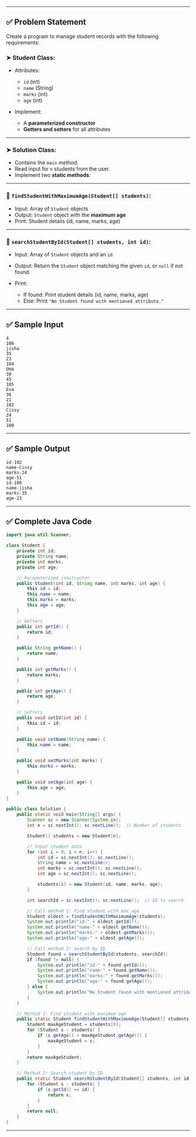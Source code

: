 
---

## ✅ **Problem Statement**

Create a program to manage student records with the following requirements:

### ➤ Student Class:

* Attributes:

  * `id` (int)
  * `name` (String)
  * `marks` (int)
  * `age` (int)
* Implement:

  * A **parameterized constructor**
  * **Getters and setters** for all attributes

---

### ➤ Solution Class:

* Contains the `main` method.
* Read input for `n` students from the user.
* Implement two **static methods**:

---

### 🔹 `findStudentWithMaximumAge(Student[] students)`:

* Input: Array of `Student` objects
* Output: `Student` object with the **maximum age**
* Print: Student details (id, name, marks, age)

---

### 🔹 `searchStudentById(Student[] students, int id)`:

* Input: Array of `Student` objects and an `id`
* Output: Return the `Student` object matching the given `id`, or `null` if not found.
* Print:

  * If found: Print student details (id, name, marks, age)
  * Else: Print `"No Student found with mentioned attribute."`

---

## ✅ Sample Input

```
4
100
jisha
35
23
104
Uma
30
45
105
Eva 
36
21
102
Cissy
24
51
100
```

---

## ✅ Sample Output

```
id-102
name-Cissy
marks-24
age-51
id-100
name-jisha
marks-35
age-23
```

---

## ✅ Complete Java Code

```java
import java.util.Scanner;

class Student {
    private int id;
    private String name;
    private int marks;
    private int age;

    // Parameterized constructor
    public Student(int id, String name, int marks, int age) {
        this.id = id;
        this.name = name;
        this.marks = marks;
        this.age = age;
    }

    // Getters
    public int getId() {
        return id;
    }

    public String getName() {
        return name;
    }

    public int getMarks() {
        return marks;
    }

    public int getAge() {
        return age;
    }

    // Setters
    public void setId(int id) {
        this.id = id;
    }

    public void setName(String name) {
        this.name = name;
    }

    public void setMarks(int marks) {
        this.marks = marks;
    }

    public void setAge(int age) {
        this.age = age;
    }
}

public class Solution {
    public static void main(String[] args) {
        Scanner sc = new Scanner(System.in);
        int n = sc.nextInt(); sc.nextLine();  // Number of students

        Student[] students = new Student[n];

        // Input student data
        for (int i = 0; i < n; i++) {
            int id = sc.nextInt(); sc.nextLine();
            String name = sc.nextLine();
            int marks = sc.nextInt(); sc.nextLine();
            int age = sc.nextInt(); sc.nextLine();

            students[i] = new Student(id, name, marks, age);
        }

        int searchId = sc.nextInt(); sc.nextLine();  // ID to search

        // Call method 1: Find student with max age
        Student oldest = findStudentWithMaximumAge(students);
        System.out.println("id-" + oldest.getId());
        System.out.println("name-" + oldest.getName());
        System.out.println("marks-" + oldest.getMarks());
        System.out.println("age-" + oldest.getAge());

        // Call method 2: Search by ID
        Student found = searchStudentById(students, searchId);
        if (found != null) {
            System.out.println("id-" + found.getId());
            System.out.println("name-" + found.getName());
            System.out.println("marks-" + found.getMarks());
            System.out.println("age-" + found.getAge());
        } else {
            System.out.println("No Student found with mentioned attribute.");
        }
    }

    // Method 1: Find student with maximum age
    public static Student findStudentWithMaximumAge(Student[] students) {
        Student maxAgeStudent = students[0];
        for (Student s : students) {
            if (s.getAge() > maxAgeStudent.getAge()) {
                maxAgeStudent = s;
            }
        }
        return maxAgeStudent;
    }

    // Method 2: Search student by ID
    public static Student searchStudentById(Student[] students, int id) {
        for (Student s : students) {
            if (s.getId() == id) {
                return s;
            }
        }
        return null;
    }
}
```

---



